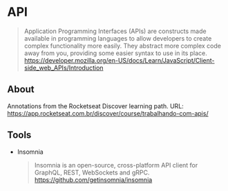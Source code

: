 # API #

> Application Programming Interfaces (APIs) are constructs made available in programming languages to allow developers to create complex functionality more easily. They abstract more complex code away from you, providing some easier syntax to use in its place.
> https://developer.mozilla.org/en-US/docs/Learn/JavaScript/Client-side_web_APIs/Introduction

## About ##

Annotations from the Rocketseat Discover learning path.
URL: https://app.rocketseat.com.br/discover/course/trabalhando-com-apis/

## Tools ##
- Insomnia
    > Insomnia is an open-source, cross-platform API client for GraphQL, REST, WebSockets and gRPC.
    > https://github.com/getinsomnia/insomnia
